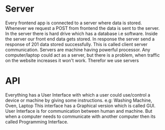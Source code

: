 # Server

Every frontend app is connected to a server where data is stored.
Whenever we request a POST from frontend the data is sent to the server.
In the server there is hard drive which has a database i.e software. Inside the server our front end data gets stored. In response the server send a response of 201 data stored successfully. This is called client server communication.
Servers are machine having powerful processor. Any computer/laptop could act as a server, but there is a problem, when traffic on the website increases it won't work. Therefor we use servers

# API

Everything has a User Interface with which a user could use/control a device or machine by giving some instructions. e.g: Washing Machine, Oven, Laptop
This interface has a Graphical version which is called GUI.
User Interface is for communication between human and machine. But when a computer needs to communicate with another computer then its called Programming Interface.
